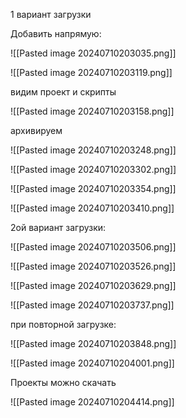 

1 вариант загрузки

Добавить напрямую:

![[Pasted image 20240710203035.png]]


![[Pasted image 20240710203119.png]]

видим проект и скрипты


![[Pasted image 20240710203158.png]]

архивируем


![[Pasted image 20240710203248.png]]


![[Pasted image 20240710203302.png]]

![[Pasted image 20240710203354.png]]




![[Pasted image 20240710203410.png]]


2ой вариант загрузки:

![[Pasted image 20240710203506.png]]


![[Pasted image 20240710203526.png]]



![[Pasted image 20240710203629.png]]




![[Pasted image 20240710203737.png]]

при повторной загрузке:


![[Pasted image 20240710203848.png]]



![[Pasted image 20240710204001.png]]



Проекты можно скачать

![[Pasted image 20240710204414.png]]